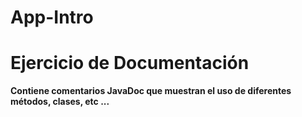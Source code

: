 # App-Intro
<h1>Ejercicio de Documentación</h1>
<b>Contiene comentarios JavaDoc que muestran el uso de diferentes métodos, clases, etc ...</b>

